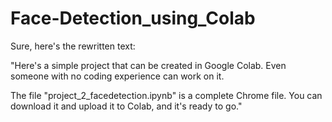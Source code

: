 # Face-Detection_using_Colab

Sure, here's the rewritten text:

"Here's a simple project that can be created in Google Colab. Even someone with no coding experience can work on it.

The file "project_2_facedetection.ipynb" is a complete Chrome file. You can download it and upload it to Colab, and it's ready to go."

